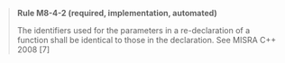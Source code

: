 > **Rule M8-4-2 (required, implementation, automated)**
>
> The identifiers used for the parameters in a re-declaration of a function
> shall be identical to those in the declaration.
> See MISRA C++ 2008 [7]
